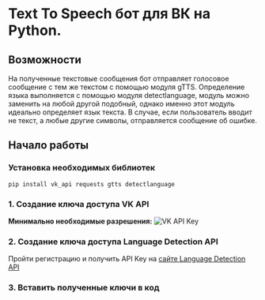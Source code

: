 ﻿Text To Speech бот для ВК на Python.
========================

Возможности
-------------------------
На полученные текстовые сообщения бот отправляет голосовое сообщение с тем же текстом с помощью модуля gTTS. 
Определение языка выполняется с помощью модуля detectlanguage, модуль можно заменить на любой другой подобный, однако именно этот модуль идеально определяет язык текста.
В случае, если пользователь вводит не текст, а любые другие символы, отправляется сообщение об ошибке.

Начало работы
-------------------------

### Установка необходимых библиотек

```pip install vk_api requests gtts detectlanguage```

### 1. Создание  ключа доступа VK API
**Минимально необходимые разрешения:**
![VK API Key](https://i.imgur.com/JGbPHTA.png)
### 2. Создание  ключа доступа Language Detection API
Пройти регистрацию и получить API Key на [сайте Language Detection API](https://detectlanguage.com/ "link")
### 3. Вставить полученные ключи в код
  
    
     
     
      
      
         

